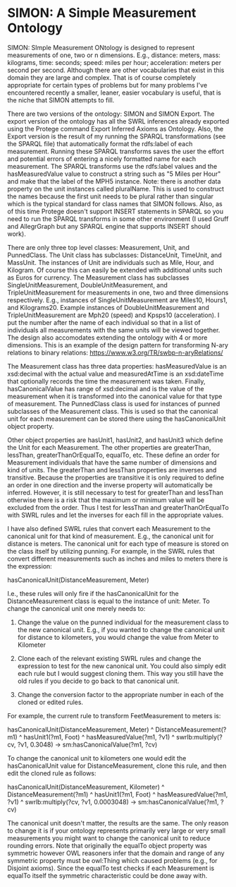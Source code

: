 # SIMON: A Simple Measurement Ontology
SIMON: SImple Measurement ONtology is designed to represent measurements of one, two or n dimensions. E.g., distance: meters, mass: kilograms, time: seconds; speed: miles per hour; acceleration: meters per second per second. Although there are other vocabularies that exist in this domain they are large and complex. That is of course completely appropriate for certain types of problems but for many problems I've encountered recently a smaller, leaner, easier vocabulary is useful, that is the niche that SIMON attempts to fill. 

There are two versions of the ontology: SIMON and SIMON Export. The export version of the ontology has all the SWRL inferences already exported using the Protege command Export Inferred Axioms as Ontology. Also, the Export version is the result of my running the SPARQL transformations (see the SPARQL file) that automatically format the rdfs:label of each measurement. Running these SPARQL transforms  saves the user the effort and potential errors of entering a nicely formatted name for each measurement. The SPARQL transforms use the rdfs:label values and the hasMeasuredValue value to construct a string such as "5 Miles per Hour" and make that the label of the MPH5 instance. Note: there is another data property on the unit instances called pluralName. This is used to construct the names because the first unit needs to be plural rather than singular which is the typical standard for class names that SIMON follows. Also, as of this time Protege doesn't support INSERT statements in SPARQL so you need to run the SPARQL transforms in some other environment (I used Gruff and AllegrGraph but any SPARQL engine that supports INSERT should work).

There are only three top level classes: Measurement, Unit, and PunnedClass. The Unit class has subclasses: DistanceUnit, TimeUnit, and MassUnit. The instances of Unit are individuals such as Mile, Hour, and Kilogram. Of course this can easily be extended with additional units such as Euros for currency. The Measurement class has subclasses SingleUnitMeasurement, DoubleUnitMeasurement, and TripleUnitMeasurement for measurements in one, two and three dimensions respectively. E.g., instances of SingleUnitMeasurement are Miles10, Hours1, and Kilograms20. Example instances of DoubleUnitMeasurement and TripleUnitMeasurement are Mph20 (speed) and Kpsps10 (acceleration). I put the number after the name of each individual so that in a list of individuals all measurements with the same units will be viewed together. The design also accomodates extending the ontology with 4 or more dimensions. This is an example of the design pattern for transforming N-ary relations to binary relations: https://www.w3.org/TR/swbp-n-aryRelations/ 

The Measurement class has three data properties: hasMeasuredValue is an xsd:decimal with the actual value and measuredAtTime is an xsd:dateTime that optionally records the time the measurement was taken. Finally, hasCanonicalValue has range of xsd:decimal and is the value of the measurement when it is transformed into the canonical value for that type of measurement. The PunnedClass class is used for instances of punned subclasses of the Measurement class. This is used so that the canonical unit for each measurement can be stored there using the hasCanonicalUnit object property. 

Other object properties are hasUnit1, hasUnit2, and hasUnit3 which define the Unit for each Measurement. The other properties are greaterThan, lessThan, greaterThanOrEqualTo, equalTo, etc. These define an order for Measurement individuals that have the same number of dimensions and kind of units. The greaterThan and lessThan properties are inverses and transitive. Because the properties are transitive it is only required to define an order in one direction and the inverse property will automatically be inferred. However, it is still necessary to test for greaterThan and lessThan otherwise there is a risk that the maximum or minimum value will be excluded from the order. Thus I test for lessThan and greaterThanOrEqualTo with SWRL rules and let the inverses for each fill in the appropriate values. 

I have also defined SWRL rules that convert each Measurement to the canonical unit for that kind of measurement.  E.g., the canonical unit for distance is meters. The canonical unit for each type of measure is stored on the class itself by utilizing punning. For example, in the SWRL rules that convert different measurements such as inches and miles to meters there is the expression: 

hasCanonicalUnit(DistanceMeasurement, Meter)

I.e., these rules will only fire if the hasCanonicalUnit for the DistanceMeasurement class is equal to the instance of unit: Meter. To change the canonical unit one merely needs to:

1) Change the value on the punned individual for the measurement class to the new canonical unit. E.g., if you wanted to change the canonical unit for distance to kilometers, you would change the value from Meter to Kilometer

2) Clone each of the relevant existing SWRL rules and change the expression to test for the new canonical unit. You could also simply edit each rule but I would suggest cloning them. This way you still have the old rules if you decide to go back to that canonical unit. 

3) Change the conversion factor to the appropriate number in each of the cloned or edited rules. 

For example, the current rule to transform FeetMeasurement to meters is:

hasCanonicalUnit(DistanceMeasurement, Meter) ^ DistanceMeasurement(?m1) ^ hasUnit1(?m1, Foot) ^ hasMeasuredValue(?m1, ?v1)   ^ swrlb:multiply(?cv, ?v1, 0.3048) -> sm:hasCanonicalValue(?m1, ?cv)

To change the canonical unit to kilometers one would edit the hasCanonicalUnit value for DistanceMeasurement, clone this rule, and then edit the cloned rule as follows:

hasCanonicalUnit(DistanceMeasurement, Kilometer) ^ DistanceMeasurement(?m1) ^ hasUnit1(?m1, Foot) ^ hasMeasuredValue(?m1, ?v1)   ^ swrlb:multiply(?cv, ?v1, 0.0003048) -> sm:hasCanonicalValue(?m1, ?cv)

The canonical unit doesn't matter, the results are the same. The only reason to change it is if your ontology represents primarily very large or very small measurements you might want to change the canonical unit to reduce rounding errors. Note that originally the equalTo object property was symmetric however OWL reasoners infer that the domain and range of any symmetric property must be owl:Thing which caused problems (e.g., for Disjoint axioms). Since the equalTo test checks if each Measurement is equalTo itself the symmetric characteristic could be done away with. 
